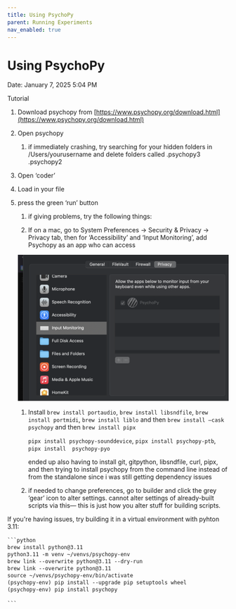 ```yaml
---
title: Using PsychoPy
parent: Running Experiments
nav_enabled: true 
---
```

# Using PsychoPy

Date: January 7, 2025 5:04 PM

Tutorial

1. Download psychopy from [https://www.psychopy.org/download.html](https://www.psychopy.org/download.html) 
2. Open psychopy 
    1. if immediately crashing, try searching for your hidden folders in /Users/yourusername and delete folders called .psychopy3 .psychopy2
3. Open ‘coder’
4. Load in your file
5. press the green ‘run’ button
    1. if giving problems, try the following things:
    
    1. If on a mac, go to System Preferences → Security & Privacy → Privacy tab, then for ‘Accessibility’ and ‘Input Monitoring’, add Psychopy as an app who can access
    
    ![Screen Shot 2025-01-07 at 5.09.33 PM.png](Using%20PsychoPy%20174cf00eb936801fa53bddd32723eba2/Screen_Shot_2025-01-07_at_5.09.33_PM.png)
    
    1. Install `brew install portaudio`, `brew install libsndfile`, `brew install portmidi`, `brew install liblo` and then `brew install —cask psychopy` and then `brew install pipx`
        
        `pipx install psychopy-sounddevice`, `pipx install psychopy-ptb`, `pipx install  psychopy-pyo`
        
        ended up also having to install git, gitpython, libsndfile, curl, pipx, and then trying to install psychopy from the command line instead of from the standalone since i was still getting dependency issues
        
    2. if needed to change  preferences, go to builder and click the grey ‘gear’ icon to alter settings. cannot alter settings of already-built scripts via this— this is just how you alter stuff for building scripts. 
    
If you're having issues, try building it in a virtual environment with pyhton 3.11:
    
    ```python
    brew install python@3.11
    python3.11 -m venv ~/venvs/psychopy-env
    brew link --overwrite python@3.11 --dry-run
    brew link --overwrite python@3.11
    source ~/venvs/psychopy-env/bin/activate
    (psychopy-env) pip install --upgrade pip setuptools wheel
    (psychopy-env) pip install psychopy
    
    ```
    
    